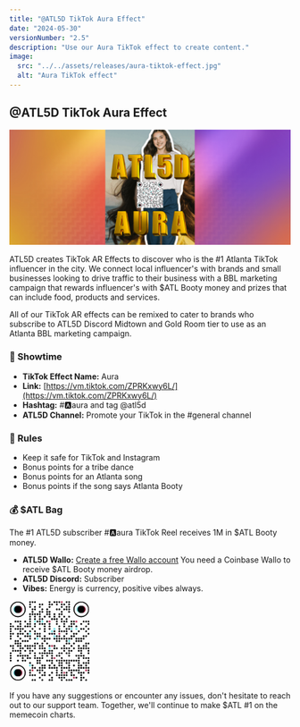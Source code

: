 ```yaml
---
title: "@ATL5D TikTok Aura Effect"
date: "2024-05-30"
versionNumber: "2.5"
description: "Use our Aura TikTok effect to create content."
image:
  src: "../../assets/releases/aura-tiktok-effect.jpg"
  alt: "Aura TikTok effect"
---
```


## @ATL5D TikTok Aura Effect

![TikTok Aura Effect](../../assets/releases/aura-tiktok-effect.jpg)

ATL5D creates TikTok AR Effects to discover who is the #1 Atlanta TikTok influencer in the city. We connect local influencer's with brands and small businesses looking to drive traffic to their business with a BBL marketing campaign that rewards influencer's with $ATL Booty money and prizes that can include food, products and services.

All of our TikTok AR effects can be remixed to cater to brands who subscribe to ATL5D Discord Midtown and Gold Room tier to use as an Atlanta BBL marketing campaign.

### 🍿 Showtime

- **TikTok Effect Name:** Aura
- **Link:** [https://vm.tiktok.com/ZPRKxwy6L/](https://vm.tiktok.com/ZPRKxwy6L/)
- **Hashtag:** #🅰️aura and tag @atl5d
- **ATL5D Channel:** Promote your TikTok in the #general channel

### 👀 Rules

- Keep it safe for TikTok and Instagram
- Bonus points for a tribe dance
- Bonus points for an Atlanta song
- Bonus points if the song says Atlanta Booty

### 💰 $ATL Bag

The #1 ATL5D subscriber #🅰️aura TikTok Reel receives 1M in $ATL Booty money.

- **ATL5D Wallo:** [Create a free Wallo account](https://wallo.atl5d.com)
 You need a Coinbase Wallo to receive $ATL Booty money airdrop.
- **ATL5D Discord:** Subscriber
- **Vibes:** Energy is currency, positive vibes always.

![TikTok Aura Effect QR](../../assets/releases/qr-aura.png)

If you have any suggestions or encounter any issues, don't hesitate to reach out to our support team. Together, we'll continue to make $ATL #1 on the memecoin charts.
